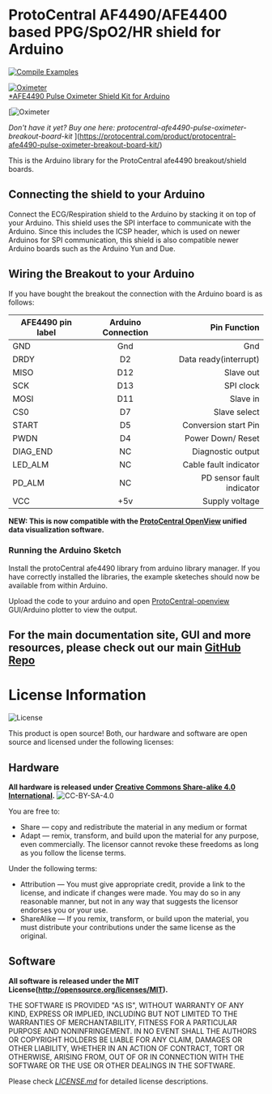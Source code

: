 ProtoCentral AF4490/AFE4400 based PPG/SpO2/HR shield for Arduino
================================
[![Compile Examples](https://github.com/Protocentral/protocentral-afe4490-arduino/workflows/Compile%20Examples/badge.svg)](https://github.com/Protocentral/protocentral-afe4490-arduino/actions?workflow=Compile+Examples)

[![Oximeter](https://i2.wp.com/protocentral.com/wp-content/uploads/2020/10/4953.jpg?fit=629%2C600&ssl=1)  
*AFE4490 Pulse Oximeter Shield Kit for Arduino ](https://protocentral.com/product/protocentral-afe4490-pulse-oximeter-shield-for-arduino-v2/)

[![Oximeter](https://i1.wp.com/protocentral.com/wp-content/uploads/2020/10/4949.jpg?fit=689%2C628&ssl=1)  

*Don't have it yet? Buy one here: protocentral-afe4490-pulse-oximeter-breakout-board-kit* ](https://protocentral.com/product/protocentral-afe4490-pulse-oximeter-breakout-board-kit/)

This is the Arduino library for the ProtoCentral afe4490  breakout/shield boards.

Connecting the shield to your Arduino
-------------------------------------
 Connect the ECG/Respiration shield to the Arduino by stacking it on top of your Arduino. This shield uses the SPI interface  to communicate with the Arduino. Since this includes the ICSP header, which is used on newer Arduinos for SPI communication,  this shield is also compatible newer Arduino boards such as the Arduino Yun and Due.


Wiring the Breakout to your Arduino
------------------------------------
 If you have bought the breakout the connection with the Arduino board is as follows:

|AFE4490 pin label| Arduino Connection   |Pin Function                  |
|----------------- |:--------------------:|-----------------:           |
| GND              | Gnd                  |  Gnd                        |             
| DRDY             | D2                   |  Data ready(interrupt)      |
| MISO             | D12                  |  Slave out                  |
| SCK              | D13                  |  SPI clock                  |
| MOSI             | D11                  |  Slave in                   |
| CS0              | D7                   |  Slave select               |
| START            | D5                   |  Conversion start Pin       |
| PWDN             | D4                   |  Power Down/ Reset          |
| DIAG_END         | NC                   |  Diagnostic output          |
| LED_ALM          | NC                   |  Cable fault indicator      |
| PD_ALM           | NC                   |  PD sensor fault indicator  |
| VCC              | +5v                  |  Supply voltage             |

**NEW: This is now compatible with the [ProtoCentral OpenView](https://github.com/Protocentral/protocentral_openview) unified data visualization software.**


###  Running the Arduino Sketch

Install the protoCentral afe4490 library from arduino library manager.
If you have correctly installed the libraries, the example sketeches should now be available from within Arduino.

Upload the code to your arduino and open [ProtoCentral-openview](https://github.com/Protocentral/protocentral_openview) GUI/Arduino plotter to view the output.

## For the main documentation site, GUI and more resources, please check out our main [GitHub Repo](https://github.com/Protocentral/AFE4490_Oximeter)

License Information
===================

![License](license_mark.svg)

This product is open source! Both, our hardware and software are open source and licensed under the following licenses:

Hardware
---------

**All hardware is released under [Creative Commons Share-alike 4.0 International](http://creativecommons.org/licenses/by-sa/4.0/).**
![CC-BY-SA-4.0](https://i.creativecommons.org/l/by-sa/4.0/88x31.png)

You are free to:

* Share — copy and redistribute the material in any medium or format
* Adapt — remix, transform, and build upon the material for any purpose, even commercially.
The licensor cannot revoke these freedoms as long as you follow the license terms.

Under the following terms:

* Attribution — You must give appropriate credit, provide a link to the license, and indicate if changes were made. You may do so in any reasonable manner, but not in any way that suggests the licensor endorses you or your use.
* ShareAlike — If you remix, transform, or build upon the material, you must distribute your contributions under the same license as the original.

Software
--------

**All software is released under the MIT License(http://opensource.org/licenses/MIT).**

THE SOFTWARE IS PROVIDED "AS IS", WITHOUT WARRANTY OF ANY KIND, EXPRESS OR IMPLIED, INCLUDING BUT NOT LIMITED TO THE WARRANTIES OF MERCHANTABILITY, FITNESS FOR A PARTICULAR PURPOSE AND NONINFRINGEMENT. IN NO EVENT SHALL THE AUTHORS OR COPYRIGHT HOLDERS BE LIABLE FOR ANY CLAIM, DAMAGES OR OTHER LIABILITY, WHETHER IN AN ACTION OF CONTRACT, TORT OR OTHERWISE, ARISING FROM, OUT OF OR IN CONNECTION WITH THE SOFTWARE OR THE USE OR OTHER DEALINGS IN THE SOFTWARE.


Please check [*LICENSE.md*](LICENSE.md) for detailed license descriptions.
